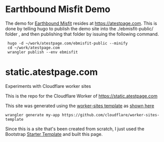 # Earthbound Misfit Demo 

The demo for [Earthbound Misfit](https://github.com/vidluther/earthbound-misift) resides at https://atestpage.com. This is done by telling hugo to publish the demo site into the ./ebmisfit-public/ folder , and then publishing that folder by issuing the following command.

```
 hugo -d ~/work/atestpage.com/ebmisfit-public --minify
 cd ~/work/atestpage.com
 wrangler publish --env ebmisfit
```

# static.atestpage.com
Experiments with Cloudflare worker sites

This is the repo for the Cloudflare Worker of https://static.atestpage.com

This site was generated using the [worker-sites template](https://github.com/cloudflare/worker-sites-template) as [shown here](https://developers.cloudflare.com/workers/get-started/quickstarts)

```
wrangler generate my-app https://github.com/cloudflare/worker-sites-template
```

Since this is a site that's been created from scratch, I just used the Bootstrap [Starter Template](https://getbootstrap.com/docs/5.1/examples/starter-template/) and built this page. 

